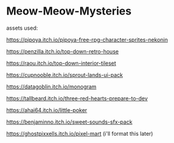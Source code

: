 # Meow-Meow-Mysteries

assets used:

https://pipoya.itch.io/pipoya-free-rpg-character-sprites-nekonin

https://penzilla.itch.io/top-down-retro-house

https://raou.itch.io/top-down-interior-tileset

https://cupnooble.itch.io/sprout-lands-ui-pack

https://datagoblin.itch.io/monogram

https://tallbeard.itch.io/three-red-hearts-prepare-to-dev

https://ahai64.itch.io/little-poker

https://benjaminno.itch.io/sweet-sounds-sfx-pack

https://ghostpixxells.itch.io/pixel-mart
(i'll format this later)
